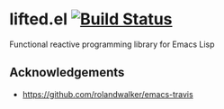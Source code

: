# lifted.el [![Build Status](https://travis-ci.org/inlinestyle/lifted.el.svg?branch=master)](https://travis-ci.org/inlinestyle/lifted.el)
Functional reactive programming library for Emacs Lisp


## Acknowledgements
 - https://github.com/rolandwalker/emacs-travis
